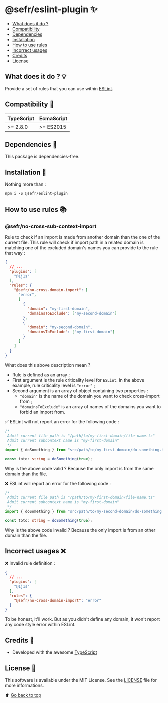 # @sefr/eslint-plugin ✨

- [What does it do ?](#what-does-it-do--)
- [Compatibility](#compatibility-)
- [Dependencies](#dependencies-)
- [Installation](#installation-)
- [How to use rules](#how-to-use-rules-)
- [Incorrect usages](#incorrect-usages-)
- [Credits](#credits-)
- [License](#license-)

## What does it do ? 💡

Provide a set of rules that you can use within [ESLint](https://eslint.org/).

## Compatibility 🔧

| TypeScript | EcmaScript |
|------------|------------|
| \>= 2.8.0  | \>= ES2015 |

## Dependencies 🎱

This package is dependencies-free.

## Installation 💾

Nothing more than :

```shell
npm i -S @sefr/eslint-plugin
```

## How to use rules 📚

### @sefr/no-cross-sub-context-import

Rule to check if an import is made from another domain than the one of the current file. This rule will check if 
import path in a related domain is matching one of the excluded domain's names you can provide to the rule
that way :

```json
{
  // ...
  "plugins": [
    "@1j1s"
  ],
  "rules": {
    "@sefr/no-cross-domain-import": [
      "error",
      [
        {
          "domain": "my-first-domain",
          "domainsToExclude": ["my-second-domain"]
        },
        {
          "domain": "my-second-domain",
          "domainsToExclude": ["my-first-domain"]
        }
      ]
    ]
  }
}
```

What does this above description mean ?

- Rule is defined as an array ;
- First argument is the rule criticality level for `ESLint`. In the above example, rule criticality level is `"error"` ;
- Second argument is an array of object containing two properties :
  - `"domain"` is the name of the domain you want to check cross-import from ;
  - `"domainsToExclude"` is an array of names of the domains you want to forbid an import from.

✅ ESLint will not report an error for the following code :

```typescript
/*
 Admit current file path is "/path/to/my-first-domain/file-name.ts"
 Admit current subcontext name is "my-first-domain"
 */
import { doSomething } from "src/path/to/my-first-domain/do-something.ts";

const toto: string = doSomething(true);
```

Why is the above code valid ? Because the only import is from the same domain than the file.

❌ ESLint will report an error for the following code :

```typescript
/*
 Admit current file path is "/path/to/my-first-domain/file-name.ts"
 Admit current subcontext name is "my-first-domain"
 */
import { doSomething } from "src/path/to/my-second-domain/do-something.ts";

const toto: string = doSomething(true);
```

Why is the above code invalid ? Because the only import is from an other domain than the file.

## Incorrect usages ❌

❌ Invalid rule definition :

```json
{
  // ...
  "plugins": [
    "@1j1s"
  ],
  "rules": {
    "@sefr/no-cross-domain-import": "error"
  }
}
```

To be honest, it'll work. But as you didn't define any domain, it won't report any code style error within ESLint.

## Credits 📎

+ Developed with the awesome [TypeScript](https://www.typescriptlang.org/)

## License 📜

This software is available under the MIT License. See the [LICENSE](LICENSE.md) file for more informations.

⬆️ [Go back to top](#sefrnullable-)

